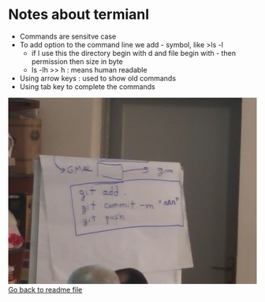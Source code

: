 # Notes about termianl

- Commands are sensitve case
- To add option to the command line we add - symbol, like >ls -l
  - if I use this the directory begin with d and file begin with - then permission then size in byte
  - ls -lh >> h : means human readable
- Using arrow keys : used to show old commands
- Using tab key to complete the commands

![alt text](/photo/com.jpg)
[Go back to readme file](/readme.md)